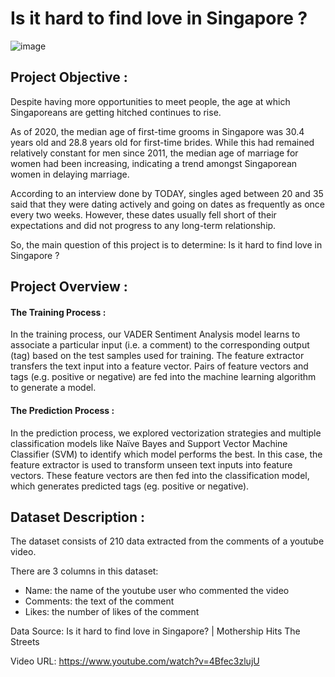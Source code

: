 # Is it hard to find love in Singapore ? 

![image](https://user-images.githubusercontent.com/86367657/158003302-d3dfc04d-9ee9-427e-96a2-0d4faebc29e4.png)

## Project Objective :
Despite having more opportunities to meet people, the age at which Singaporeans are getting hitched continues to rise.

As of 2020, the median age of first-time grooms in Singapore was 30.4 years old and 28.8 years old for first-time brides. While this had remained relatively constant for men since 2011, the median age of marriage for women had been increasing, indicating a trend amongst Singaporean women in delaying marriage.

According to an interview done by TODAY, singles aged between 20 and 35 said that they were dating actively and going on dates as frequently as once every two weeks. However, these dates usually fell short of their expectations and did not progress to any long-term relationship.

So, the main question of this project is to determine: Is it hard to find love in Singapore ?

## Project Overview :
#### The Training Process :
In the training process, our VADER Sentiment Analysis model learns to associate a particular input (i.e. a comment) to the corresponding output (tag) based on the test samples used for training. The feature extractor transfers the text input into a feature vector. Pairs of feature vectors and tags (e.g. positive or negative) are fed into the machine learning algorithm to generate a model.

#### The Prediction Process :
In the prediction process, we explored vectorization strategies and multiple classification models like Naïve Bayes and Support Vector Machine Classifier (SVM) to identify which model performs the best. In this case, the feature extractor is used to transform unseen text inputs into feature vectors. These feature vectors are then fed into the classification model, which generates predicted tags (eg. positive or negative).

## Dataset Description :
The dataset consists of 210 data extracted from the comments of a youtube video.

There are 3 columns in this dataset:

- Name: the name of the youtube user who commented the video
- Comments: the text of the comment
- Likes: the number of likes of the comment


Data Source: Is it hard to find love in Singapore? | Mothership Hits The Streets

Video URL: https://www.youtube.com/watch?v=4Bfec3zlujU
